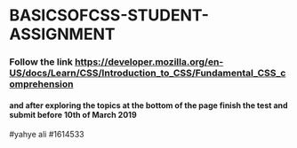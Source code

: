 # BASICSOFCSS-STUDENT-ASSIGNMENT
### Follow the link https://developer.mozilla.org/en-US/docs/Learn/CSS/Introduction_to_CSS/Fundamental_CSS_comprehension
#### and after exploring the topics at the bottom of the page finish the test and submit before 10th of March 2019

#yahye ali
#1614533

